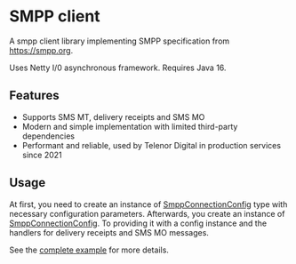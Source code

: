 # SMPP client

A smpp client library implementing SMPP specification from https://smpp.org.

Uses Netty I/0 asynchronous framework. Requires Java 16.

## Features

- Supports SMS MT, delivery receipts and SMS MO
- Modern and simple implementation with limited third-party dependencies
- Performant and reliable, used by Telenor Digital in production services since 2021

## Usage

At first, you need to create an instance
of [SmppConnectionConfig](src/main/java/com/telenordigital/sms/smpp/config/SmppConnectionConfig.java)
type with necessary configuration parameters. Afterwards, you create an instance
of [SmppConnectionConfig](src/main/java/com/telenordigital/sms/smpp/SmppConnectionGroup.java). To
providing it with a config instance and the handlers for delivery receipts and SMS MO messages.

See the [complete example](src/test/java/com/telenordigital/sms/smpp/SmppConnectionTester.java) for
more details.
